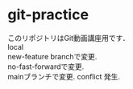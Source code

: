 # git-practice
このリポジトリはGit動画講座用です．<br>
local<br>
new-feature branchで変更.<br>
no-fast-forwardで変更.  
mainブランチで変更. conflict 発生.
